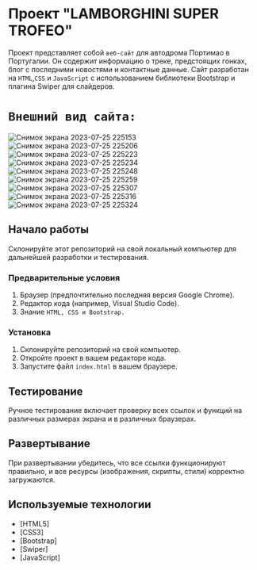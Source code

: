 
# Проект "LAMBORGHINI SUPER TROFEO"

Проект представляет собой `веб-сайт` для автодрома Портимао в Португалии. Он содержит информацию о треке, предстоящих гонках, блог с последними новостями и контактные данные. Сайт разработан на `HTML`,`CSS` и `JavaScript` с использованием библиотеки Bootstrap и плагина Swiper для слайдеров.

# `Внешний вид сайта:`
![Снимок экрана 2023-07-25 225153](https://github.com/Mustafa10101/Car-Lamborgini/assets/121601835/f08b7c18-7fa3-4d80-b14a-857dba13849f)
![Снимок экрана 2023-07-25 225206](https://github.com/Mustafa10101/Car-Lamborgini/assets/121601835/a593ebdd-d9c8-4e09-8f64-e84ecc694f68)
![Снимок экрана 2023-07-25 225223](https://github.com/Mustafa10101/Car-Lamborgini/assets/121601835/2d7cbf9a-7d66-43c5-8c7a-2f55ef8f5c7d)
![Снимок экрана 2023-07-25 225234](https://github.com/Mustafa10101/Car-Lamborgini/assets/121601835/1760f6b7-ed80-469b-8340-48872b794aad)
![Снимок экрана 2023-07-25 225248](https://github.com/Mustafa10101/Car-Lamborgini/assets/121601835/e808a3d9-0b5f-42bd-b2ba-0a8ef1549bbf)
![Снимок экрана 2023-07-25 225259](https://github.com/Mustafa10101/Car-Lamborgini/assets/121601835/3ede6baf-a286-4484-9862-380faaa93b44)
![Снимок экрана 2023-07-25 225307](https://github.com/Mustafa10101/Car-Lamborgini/assets/121601835/3ccee3a4-e5e3-449c-9175-57c6b9139aec)
![Снимок экрана 2023-07-25 225316](https://github.com/Mustafa10101/Car-Lamborgini/assets/121601835/b2872607-e0b6-40ac-8dcc-feb100df47e4)
![Снимок экрана 2023-07-25 225324](https://github.com/Mustafa10101/Car-Lamborgini/assets/121601835/a83e5a5a-3f0f-4265-9d00-734270bd6fe2)


## Начало работы

Склонируйте этот репозиторий на свой локальный компьютер для дальнейшей разработки и тестирования.

### Предварительные условия

1. Браузер (предпочтительно последняя версия Google Chrome).
2. Редактор кода (например, Visual Studio Code).
3. Знание `HTML, CSS и Bootstrap.`

### Установка

1. Склонируйте репозиторий на свой компьютер.
2. Откройте проект в вашем редакторе кода.
3. Запустите файл `index.html` в вашем браузере.

## Тестирование

 Ручное тестирование включает проверку всех ссылок и функций на различных размерах экрана и в различных браузерах.

## Развертывание

При развертывании убедитесь, что все ссылки функционируют правильно, и все ресурсы (изображения, скрипты, стили) корректно загружаются.

## Используемые технологии

* [HTML5]
* [CSS3]
* [Bootstrap]
* [Swiper]
* [JavaScript]
